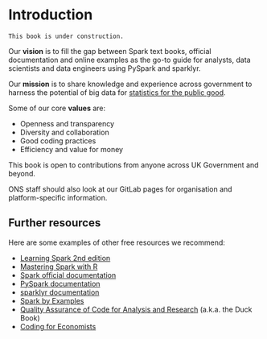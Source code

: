# Introduction

```{warning}
This book is under construction.
```

Our **vision** is to fill the gap between Spark text books, official documentation and online examples as the go-to guide for analysts, data scientists and data engineers using PySpark and sparklyr.

Our **mission** is to share knowledge and experience across government to harness the potential of big data for [statistics for the public good](https://uksa.statisticsauthority.gov.uk/statistics-for-the-public-good/).

Some of our core **values** are:
- Openness and transparency
- Diversity and collaboration
- Good coding practices
- Efficiency and value for money

This book is open to contributions from anyone across UK Government and beyond.

ONS staff should also look at our GitLab pages for organisation and platform-specific information.

## Further resources

Here are some examples of other free resources we recommend:

- [Learning Spark 2nd edition](https://pages.databricks.com/rs/094-YMS-629/images/LearningSpark2.0.pdf?utm_medium=email&utm_source=databricks&utm_campaign=7014N0000026tqzQAA)
- [Mastering Spark with R](https://therinspark.com/index.html)
- [Spark official documentation](https://spark.apache.org/docs/latest/)
- [PySpark documentation](https://spark.apache.org/docs/latest/api/python/)
- [sparklyr documentation](https://spark.rstudio.com/)
- [Spark by Examples](https://sparkbyexamples.com/)
- [Quality Assurance of Code for Analysis and Research](https://best-practice-and-impact.github.io/qa-of-code-guidance/intro.html) (a.k.a. the Duck Book)
- [Coding for Economists](https://aeturrell.github.io/coding-for-economists/intro.html)
